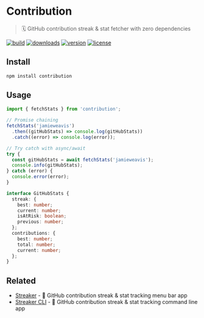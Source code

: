 # Contribution

> 🗓 GitHub contribution streak & stat fetcher with zero dependencies

[![build](https://github.com/jamieweavis/contribution/workflows/build/badge.svg)](https://github.com/jamieweavis/contribution/actions/workflows/build.yml)
[![downloads](https://img.shields.io/npm/dt/contribution.svg)](https://npmjs.com/package/contribution)
[![version](https://img.shields.io/npm/v/contribution.svg)](https://github.com/jamieweavis/contribution/releases)
[![license](https://img.shields.io/badge/license-MIT-blue.svg)](https://github.com/jamieweavis/contribution/blob/main/LICENSE.md)

## Install

```sh
npm install contribution
```

## Usage

```javascript
import { fetchStats } from 'contribution';

// Promise chaining
fetchStats('jamieweavis')
  .then((gitHubStats) => console.log(gitHubStats))
  .catch((error) => console.log(error));

// Try catch with async/await
try {
  const gitHubStats = await fetchStats('jamieweavis');
  console.info(gitHubStats);
} catch (error) {
  console.error(error);
}
```

```typescript
interface GitHubStats {
  streak: {
    best: number;
    current: number;
    isAtRisk: boolean;
    previous: number;
  };
  contributions: {
    best: number;
    total: number;
    current: number;
  };
}
```

## Related

- [Streaker](https://github.com/jamieweavis/streaker) - 🐙 GitHub contribution streak & stat tracking menu bar app
- [Streaker CLI](https://github.com/jamieweavis/streaker-cli) - 🐙 GitHub contribution streak & stat tracking command line app
